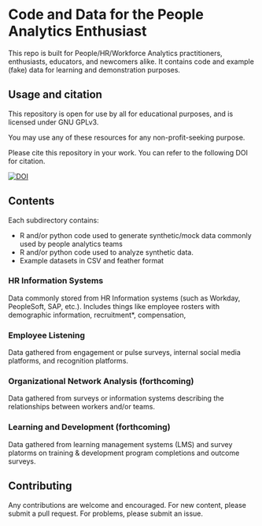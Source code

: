 # Code and Data for the People Analytics Enthusiast

This repo is built for People/HR/Workforce Analytics practitioners, enthusiasts, educators, and newcomers alike. It contains code and example (fake) data for learning and demonstration purposes.

## Usage and citation

This repository is open for use by all for educational purposes, and is licensed under GNU GPLv3.

You may use any of these resources for any non-profit-seeking purpose. 

Please cite this repository in your work. You can refer to the following DOI for citation.

[![DOI](https://zenodo.org/badge/273516547.svg)](https://zenodo.org/badge/latestdoi/273516547)

## Contents

Each subdirectory contains:

* R and/or python code used to generate synthetic/mock data commonly used by people analytics teams
* R and/or python code used to analyze synthetic data.
* Example datasets in CSV and feather format

### HR Information Systems

Data commonly stored from HR Information systems (such as Workday, PeopleSoft, SAP, etc.). Includes things like employee rosters with demographic information, recruitment*, compensation, 

### Employee Listening 

Data gathered from engagement or pulse surveys, internal social media platforms, and recognition platforms.

### Organizational Network Analysis (forthcoming)

Data gathered from surveys or information systems describing the relationships between workers and/or teams. 

### Learning and Development (forthcoming)

Data gathered from learning management systems (LMS) and survey platorms on training & development program completions and outcome surveys.

## Contributing

Any contributions are welcome and encouraged. For new content, please submit a pull request. For problems, please submit an issue.
